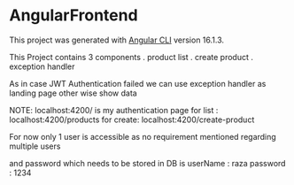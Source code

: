 # AngularFrontend

This project was generated with [Angular CLI](https://github.com/angular/angular-cli) version 16.1.3.

This Project contains 3 components
. product list
. create product
. exception handler

As in case JWT Authentication failed we can use exception handler as landing page other wise show data


NOTE: localhost:4200/ is my authentication page
for list : localhost:4200/products
for create: localhost:4200/create-product

For now only 1 user is accessible as no requirement mentioned regarding multiple users 

and password which needs to be stored in DB is 
   userName : raza
   password : 1234

